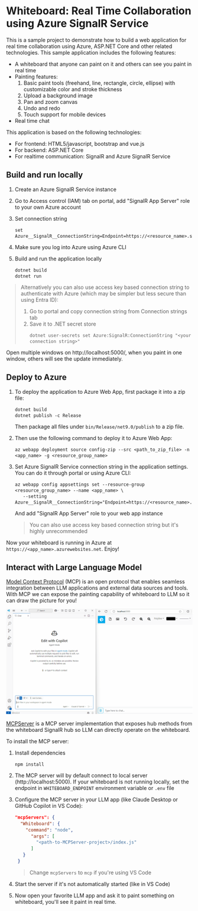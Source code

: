 # Whiteboard: Real Time Collaboration using Azure SignalR Service

This is a sample project to demonstrate how to build a web application for real time collaboration using Azure, ASP.NET Core and other related technologies. This sample application includes the following features:

* A whiteboard that anyone can paint on it and others can see you paint in real time
* Painting features:
  1. Basic paint tools (freehand, line, rectangle, circle, ellipse) with customizable color and stroke thickness
  2. Upload a background image
  3. Pan and zoom canvas
  4. Undo and redo
  5. Touch support for mobile devices
* Real time chat

This application is based on the following technologies:

* For frontend: HTML5/javascript, bootstrap and vue.js
* For backend: ASP.NET Core
* For realtime communication: SignalR and Azure SignalR Service

## Build and run locally

1. Create an Azure SignalR Service instance
2. Go to Access control (IAM) tab on portal, add "SignalR App Server" role to your own Azure account
3. Set connection string
   ```
   set Azure__SignalR__ConnectionString=Endpoint=https://<resource_name>.service.signalr.net;Type=azure;
   ```
4. Make sure you log into Azure using Azure CLI
5. Build and run the application locally

   ```
   dotnet build
   dotnet run
   ```

> Alternatively you can also use access key based connection string to authenticate with Azure (which may be simpler but less secure than using Entra ID):
> 1. Go to portal and copy connection string from Connection strings tab
> 2. Save it to .NET secret store
>    ```
>    dotnet user-secrets set Azure:SignalR:ConnectionString "<your connection string>"
>    ```

Open multiple windows on http://localhost:5000/, when you paint in one window, others will see the update immediately.

## Deploy to Azure

1. To deploy the application to Azure Web App, first package it into a zip file:

   ```
   dotnet build
   dotnet publish -c Release
   ```
   Then package all files under `bin/Release/net9.0/publish` to a zip file.

2. Then use the following command to deploy it to Azure Web App:

   ```
   az webapp deployment source config-zip --src <path_to_zip_file> -n <app_name> -g <resource_group_name>
   ```

3. Set Azure SignalR Service connection string in the application settings. You can do it through portal or using Azure CLI:
   ```
   az webapp config appsettings set --resource-group <resource_group_name> --name <app_name> \
      --setting Azure__SignalR__ConnectionString="Endpoint=https://<resource_name>.service.signalr.net;Type=azure;"
   ```
   And add "SignalR App Server" role to your web app instance

   > You can also use access key based connection string but it's highly unrecommended

Now your whiteboard is running in Azure at `https://<app_name>.azurewebsites.net`. Enjoy!

## Interact with Large Language Model

[Model Context Protocol](https://github.com/modelcontextprotocol) (MCP) is an open protocol that enables seamless integration between LLM applications and external data sources and tools. With MCP we can expose the painting capability of whiteboard to LLM so it can draw the picture for you!

![mcp](./mcp.gif)

[MCPServer](MCPServer/) is a MCP server implementation that exposes hub methods from the whiteboard SignalR hub so LLM can directly operate on the whiteboard.

To install the MCP server:

1. Install dependencies

   ```
   npm install
   ```

2. The MCP server will by default connect to local server (http://localhost:5000). If your whiteboard is not running locally, set the endpoint in `WHITEBOARD_ENDPOINT` environment variable or `.env` file

3. Configure the MCP server in your LLM app (like Claude Desktop or GitHub Copilot in VS Code):

   ```json
   "mcpServers": {
     "Whiteboard": {
       "command": "node",
         "args": [
           "<path-to-MCPServer-project>/index.js"
         ]
      }
    }
   ```

   > Change `mcpServers` to `mcp` if you're using VS Code

4. Start the server if it's not automatically started (like in VS Code)

5. Now open your favorite LLM app and ask it to paint something on whiteboard, you'll see it paint in real time.